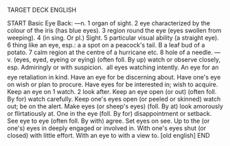 TARGET DECK
ENGLISH

START
Basic
Eye
Back: —n. 1 organ of sight. 2 eye characterized by the colour of the iris (has blue eyes). 3 region round the eye (eyes swollen from weeping). 4 (in sing. Or pl.) Sight. 5 particular visual ability (a straight eye). 6 thing like an eye, esp.: a a spot on a peacock's tail. B a leaf bud of a potato. 7 calm region at the centre of a hurricane etc. 8 hole of a needle. —v. (eyes, eyed, eyeing or eying) (often foll. By up) watch or observe closely, esp. Admiringly or with suspicion.  all eyes watching intently. An eye for an eye retaliation in kind. Have an eye for be discerning about. Have one's eye on wish or plan to procure. Have eyes for be interested in; wish to acquire. Keep an eye on 1 watch. 2 look after. Keep an eye open (or out) (often foll. By for) watch carefully. Keep one's eyes open (or peeled or skinned) watch out; be on the alert. Make eyes (or sheep's eyes) (foll. By at) look amorously or flirtatiously at. One in the eye (foll. By for) disappointment or setback. See eye to eye (often foll. By with) agree. Set eyes on see. Up to the (or one's) eyes in deeply engaged or involved in. With one's eyes shut (or closed) with little effort. With an eye to with a view to. [old english]
END

